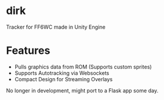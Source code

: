 # dirk
Tracker for FF6WC made in Unity Engine
# Features
- Pulls graphics data from ROM (Supports custom sprites)
- Supports Autotracking via Websockets
- Compact Design for Streaming Overlays

No longer in development, might port to a Flask app some day.
